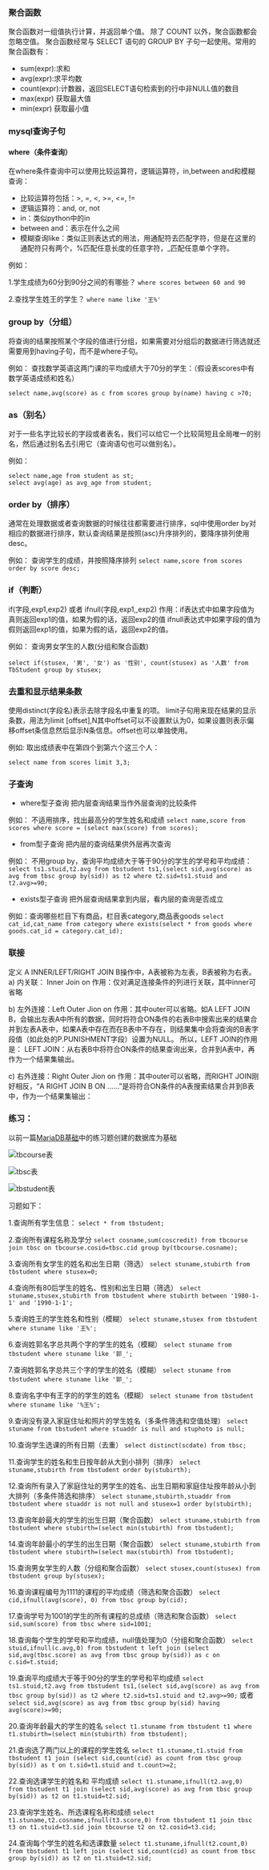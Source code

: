 ### 聚合函数
聚合函数对一组值执行计算，并返回单个值。 除了 COUNT 以外，聚合函数都会忽略空值。 聚合函数经常与 SELECT 语句的 GROUP BY 子句一起使用。常用的聚合函数有：

- sum(expr):求和
- avg(expr):求平均数
- count(expr):计数器，返回SELECT语句检索到的行中非NULL值的数目
- max(expr) 获取最大值
- min(expr) 获取最小值

### mysql查询子句

#### where（条件查询）
在where条件查询中可以使用比较运算符，逻辑运算符，in,between  and和模糊查询：
- 比较运算符包括：>, =, <, >=, <=, !=
- 逻辑运算符：and, or, not
- in：类似python中的in
- between and：表示在什么之间
- 模糊查询like：类似正则表达式的用法，用通配符去匹配字符，但是在这里的通配符只有两个，%匹配任意长度的任意字符，_匹配任意单个字符。

例如：

1.学生成绩为60分到90分之间的有哪些？
```where scores between 60 and 90```

2.查找学生姓王的学生？
```where name like '王%'```

### group by（分组）
将查询的结果按照某个字段的值进行分组，如果需要对分组后的数据进行筛选就还需要用到having子句，而不是where子句。

例如：
查找数学英语这两门课的平均成绩大于70分的学生：（假设表scores中有数学英语成绩和姓名）
```
select name,avg(score) as c from scores group by(name) having c >70;
```
### as（别名）
对于一些名字比较长的字段或者表名，我们可以给它一个比较简短且全局唯一的别名，然后通过别名去引用它（查询语句也可以做别名）。

例如：
```
select name,age from student as st;
select avg(age) as avg_age from student;
```

### order by（排序）
通常在处理数据或者查询数据的时候往往都需要进行排序，sql中使用order by对相应的数据进行排序，默认查询结果是按照(asc)升序排列的，要降序排列使用desc。

例如：
查询学生的成绩，并按照降序排列
```select name,score from scores order by score desc;```

### if（判断）
if(字段,exp1,exp2) 或者 ifnull(字段,exp1,,exp2) 作用：if表达式中如果字段值为真则返回exp1的值，如果为假的话，返回exp2的值     ifnull表达式中如果字段的值为假则返回exp1的值，如果为假的话，返回exp2的值。

例如： 查询男女学生的人数(分组和聚合函数)
```
select if(stusex, '男', '女') as '性别', count(stusex) as '人数' from TbStudent group by stusex;
```
### 去重和显示结果条数
使用distinct(字段名)表示去除字段名中重复的项。
limit子句用来现在结果的显示条数，用法为limit [offset],N其中offset可以不设置默认为0，如果设置则表示偏移offset条信息然后显示N条信息。offset也可以单独使用。

例如:
取出成绩表中在第四个到第六个这三个人：
```
select name from scores limit 3,3;
```
### 子查询
- where型子查询
把内层查询结果当作外层查询的比较条件

例如：
不适用排序，找出最高分的学生姓名和成绩
```select name,score from scores where score = (select max(score) from scores);```

- from型子查询
把内层的查询结果供外层再次查询

例如：
不用group by，查询平均成绩大于等于90分的学生的学号和平均成绩：
```select ts1.stuid,t2.avg from tbstudent ts1,(select sid,avg(score) as avg from tbsc group by(sid)) as t2 where t2.sid=ts1.stuid and t2.avg>=90;```

- exists型子查询
把外层查询结果拿到内层，看内层的查询是否成立

例如：查询哪些栏目下有商品，栏目表category,商品表goods
```select cat_id,cat_name from category where exists(select * from goods where goods.cat_id = category.cat_id);```

### 联接

定义 A INNER/LEFT/RIGHT JOIN B操作中，A表被称为左表，B表被称为右表。
a) 内关联： Inner Join on 作用：仅对满足连接条件的列进行关联，其中inner可省略

b) 左外连接：Left Outer Jion on 作用：其中outer可以省略。如A LEFT JOIN B，会输出左表A中所有的数据，同时将符合ON条件的右表B中搜索出来的结果合并到左表A表中，如果A表中存在而在B表中不存在，则结果集中会将查询的B表字段值（如此处的P.PUNISHMENT字段）设置为NULL。 所以，LEFT JOIN的作用是： LEFT JOIN：从右表B中将符合ON条件的结果查询出来，合并到A表中，再作为一个结果集输出。

c) 右外连接：Right Outer Jion on 作用：其中outer可以省略，而RIGHT JOIN刚好相反，“A RIGHT JOIN B ON ……”是将符合ON条件的A表搜索结果合并到B表中，作为一个结果集输出：

### 练习：

以前一篇[MariaDB基础](https://www.jianshu.com/p/1078c79bc558)中的练习题创建的数据库为基础

![tbcourse表](https://upload-images.jianshu.io/upload_images/10930505-1ec8170418a6e22a.png?imageMogr2/auto-orient/strip%7CimageView2/2/w/1240)

![tbsc表](https://upload-images.jianshu.io/upload_images/10930505-5ab6a2577937a63a.png?imageMogr2/auto-orient/strip%7CimageView2/2/w/1240)

![tbstudent表](https://upload-images.jianshu.io/upload_images/10930505-bb55aaf05523382f.png?imageMogr2/auto-orient/strip%7CimageView2/2/w/1240)

习题如下：

1.查询所有学生信息：
```select * from tbstudent;```

2.查询所有课程名称及学分
```select cosname,sum(coscredit) from tbcourse join tbsc on tbcourse.cosid=tbsc.cid group by(tbcourse.cosname);```

3.查询所有女学生的姓名和出生日期（筛选）
```select stuname,stubirth from tbstudent where stusex=0;```

4.查询所有80后学生的姓名、性别和出生日期（筛选）
```select stuname,stusex,stubirth from tbstudent where stubirth between '1980-1-1' and '1990-1-1';```

5.查询姓王的学生姓名和性别（模糊）
```select stuname,stusex from tbstudent where stuname like '王%';```

6.查询姓郭名字总共两个字的学生的姓名（模糊）
```select stuname from tbstudent where stuname like '郭_';```

7.查询姓郭名字总共三个字的学生的姓名（模糊）
```select stuname from tbstudent where stuname like '郭_';```

8.查询名字中有王字的的学生的姓名（模糊）
```select stuname from tbstudent where stuname like '%王%';```

9.查询没有录入家庭住址和照片的学生姓名（多条件筛选和空值处理）
```select stuname from tbstudent where stuaddr is null and stuphoto is null;```

10.查询学生选课的所有日期（去重）
```select distinct(scdate) from tbsc;```

11.查询学生的姓名和生日按年龄从大到小排列（排序）
```select stuname,stubirth from tbstudent order by(stubirth);```

12.查询所有录入了家庭住址的男学生的姓名、出生日期和家庭住址按年龄从小到大排列（多条件筛选和排序）
```select stuname,stubirth,stuaddr from tbstudent where stuaddr is not null and stusex=1 order by(stubirth);```

13.查询年龄最大的学生的出生日期（聚合函数）
```select stuname,stubirth from tbstudent where stubirth=(select min(stubirth) from tbstudent);```

14.查询年龄最小的学生的出生日期（聚合函数）
```select stuname,stubirth from tbstudent where stubirth=(select max(stubirth) from tbstudent);```

15.查询男女学生的人数（分组和聚合函数）
```select stusex,count(stusex) from tbstudent group by(stusex);```

16.查询课程编号为1111的课程的平均成绩（筛选和聚合函数）
```select cid,ifnull(avg(score), 0) from tbsc group by(cid);```

17.查询学号为1001的学生的所有课程的总成绩（筛选和聚合函数）
```select sid,sum(score) from tbsc where sid=1001;```

18.查询每个学生的学号和平均成绩，null值处理为0（分组和聚合函数）
```select stuid,ifnull(c.avg,0) from tbstudent t left join (select sid,avg(tbsc.score) as avg from tbsc group by(sid)) as c on c.sid=t.stuid;```

19.查询平均成绩大于等于90分的学生的学号和平均成绩
```select ts1.stuid,t2.avg from tbstudent ts1,(select sid,avg(score) as avg from tbsc group by(sid)) as t2 where t2.sid=ts1.stuid and t2.avg>=90;```
或者
```select sid,avg(score) as avg from tbsc group by(sid) having avg(score)>=90;```

20.查询年龄最大的学生的姓名
```select t1.stuname from tbstudent t1 where t1.stubirth=(select min(stubirth) from tbstudent);```

21.查询选了两门以上的课程的学生姓名
```select t1.stuname,t1.stuid from tbstudent t1 join (select sid,count(cid) as count from tbsc group by(sid)) as t on t.sid=t1.stuid and t.count>=2;```

22.查询选课学生的姓名和 平均成绩
```select t1.stuname,ifnull(t2.avg,0) from tbstudent t1 join (select sid,avg(score) as avg from tbsc group by(sid)) as t2 on t1.stuid=t2.sid;```

23.查询学生姓名、所选课程名称和成绩
```select t1.stuname,t2.cosname,ifnull(t3.score,0) from tbstudent t1 join tbsc t3 on t1.stuid=t3.sid join tbcourse t2 on t2.cosid=t3.cid;```

24.查询每个学生的姓名和选课数量
```select t1.stuname,ifnull(t2.count,0) from tbstudent t1 left join (select sid,count(cid) as count from tbsc group by(sid)) as t2 on t1.stuid=t2.sid;```


